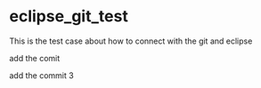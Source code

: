 # eclipse_git_test
This is the test case about how to connect with the git and eclipse

add the comit

add the commit 3

